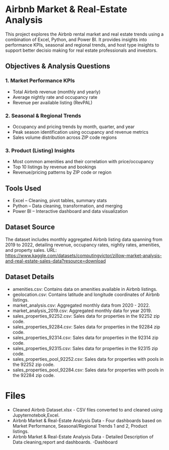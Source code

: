
# Airbnb Market & Real-Estate Analysis
This project explores the Airbnb rental market and real estate trends using a combination of Excel, Python, and Power BI. It provides insights into performance KPIs, seasonal and regional trends, and host type insights to support better decisio making for real estate professionals and investors.


## Objectives & Analysis Questions

### 1. Market Performance KPIs
- Total Airbnb revenue (monthly and yearly)
- Average nightly rate and occupancy rate
- Revenue per available listing (RevPAL)

### 2. Seasonal & Regional Trends
- Occupancy and pricing trends by month, quarter, and year
- Peak season identification using occupancy and revenue metrics
- Sales volume distribution across ZIP code regions

### 3. Product (Listing) Insights
- Most common amenities and their correlation with price/occupancy
- Top 10 listings by revenue and bookings
- Revenue/pricing patterns by ZIP code or region


##  Tools Used

- Excel – Cleaning, pivot tables, summary stats
- Python – Data cleaning, transformation, and merging
- Power BI – Interactive dashboard and data visualization

  
## Dataset Source
The dataset includes monthly aggregated Airbnb listing data spanning  from 2019 to 2022, detailing revenue, occupancy rates, nightly rates, amenities, and property sales. 
URL: https://www.kaggle.com/datasets/computingvictor/zillow-market-analysis-and-real-estate-sales-data?resource=download

## Dataset Details
- amenities.csv: Contains data on amenities available in Airbnb listings.
- geolocation.csv: Contains latitude and longitude coordinates of Airbnb listings.
- market_analysis.csv: Aggregated monthly data from 2020 - 2022.
- market_analysis_2019.csv: Aggregated monthly data for year 2019.
- sales_properties_92252.csv: Sales data for properties in the 92252 zip code.
- sales_properties_92284.csv: Sales data for properties in the 92284 zip code.
- sales_properties_92314.csv: Sales data for properties in the 92314 zip code.
- sales_properties_92315.csv: Sales data for properties in the 92315 zip code.
- sales_properties_pool_92252.csv: Sales data for properties with pools in the 92252 zip code.
- sales_properties_pool_92284.csv: Sales data for properties with pools in the 92284 zip code.

# Files
- Cleaned Airbnb Dataset.xlsx - CSV files converted to and cleaned using Jupyternotebok,Excel.
- Airbnb Market & Real-Estate Analysis Data - Four dashboards based on Market Performance, Seasonal/Regional Trends 1 and 2,    Product listings.
- Airbnb Market & Real-Estate Analysis Data - Detailed Description of Data cleaning,report and dashboards.
-Dashboard
